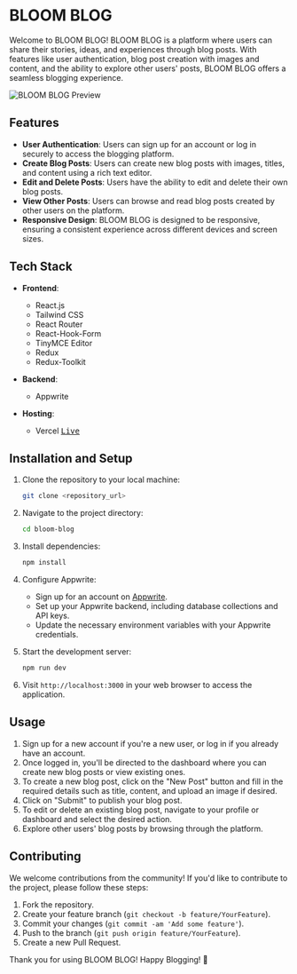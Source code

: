 # BLOOM BLOG

Welcome to BLOOM BLOG! BLOOM BLOG is a platform where users can share their stories, ideas, and experiences through blog posts. With features like user authentication, blog post creation with images and content, and the ability to explore other users' posts, BLOOM BLOG offers a seamless blogging experience.

![BLOOM BLOG Preview](url_to_screenshot_or_demo)

## Features

- **User Authentication**: Users can sign up for an account or log in securely to access the blogging platform.
- **Create Blog Posts**: Users can create new blog posts with images, titles, and content using a rich text editor.
- **Edit and Delete Posts**: Users have the ability to edit and delete their own blog posts.
- **View Other Posts**: Users can browse and read blog posts created by other users on the platform.
- **Responsive Design**: BLOOM BLOG is designed to be responsive, ensuring a consistent experience across different devices and screen sizes.

## Tech Stack

- **Frontend**:
  - React.js
  - Tailwind CSS
  - React Router
  - React-Hook-Form
  - TinyMCE Editor
  - Redux
  - Redux-Toolkit

- **Backend**:
  - Appwrite

- **Hosting**:
  - Vercel <kbd>[Live](https://bloom-blog-one.vercel.app/)

## Installation and Setup

1. Clone the repository to your local machine:

    ```bash
    git clone <repository_url>
    ```

2. Navigate to the project directory:

    ```bash
    cd bloom-blog
    ```

3. Install dependencies:

    ```bash
    npm install
    ```

4. Configure Appwrite:
    - Sign up for an account on [Appwrite](https://appwrite.io/).
    - Set up your Appwrite backend, including database collections and API keys.
    - Update the necessary environment variables with your Appwrite credentials.

5. Start the development server:

    ```bash
    npm run dev
    ```

6. Visit `http://localhost:3000` in your web browser to access the application.

## Usage

1. Sign up for a new account if you're a new user, or log in if you already have an account.
2. Once logged in, you'll be directed to the dashboard where you can create new blog posts or view existing ones.
3. To create a new blog post, click on the "New Post" button and fill in the required details such as title, content, and upload an image if desired.
4. Click on "Submit" to publish your blog post.
5. To edit or delete an existing blog post, navigate to your profile or dashboard and select the desired action.
6. Explore other users' blog posts by browsing through the platform.

## Contributing

We welcome contributions from the community! If you'd like to contribute to the project, please follow these steps:

1. Fork the repository.
2. Create your feature branch (`git checkout -b feature/YourFeature`).
3. Commit your changes (`git commit -am 'Add some feature'`).
4. Push to the branch (`git push origin feature/YourFeature`).
5. Create a new Pull Request.

Thank you for using BLOOM BLOG! Happy Blogging! 🌸
